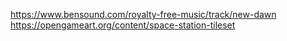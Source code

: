 https://www.bensound.com/royalty-free-music/track/new-dawn
https://opengameart.org/content/space-station-tileset